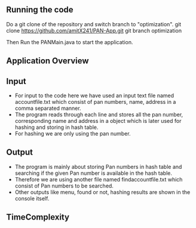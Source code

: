 ## Running the code
Do a git clone of the repository and switch branch to "optimization".
git clone https://github.com/amitX241/PAN-App.git
git branch optimization

Then Run the PANMain.java to start the application.

## Application Overview


## Input
- For input to the code here we have used an input text file named accountfile.txt which consist of pan numbers, name, address in a comma separated manner.
- The program reads through each line and stores all the pan number, corresponding name and address in a object which is later used for hashing and storing in hash table.
- For hashing we are only using the pan number.

## Output
- The program is mainly about storing Pan numbers in hash table and searching if the given Pan number is available in the hash table.
- Therefore we are using another file named findaccountfile.txt which consist of Pan numbers to be searched.
- Other outputs like menu, found or not, hashing results are shown in the console itself.

## TimeComplexity 
